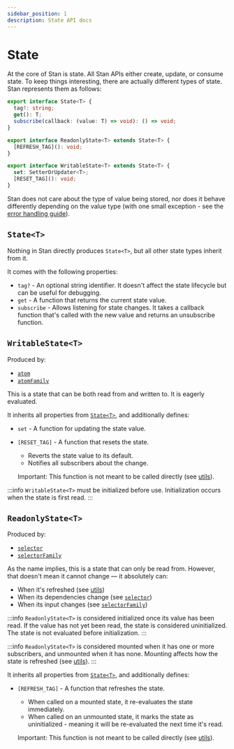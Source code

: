```yaml
---
sidebar_position: 1
description: State API docs
---
```


# State

At the core of Stan is state. All Stan APIs either create, update, or consume state. To keep things interesting, there are actually different types of state. Stan represents them as follows:

```ts
export interface State<T> {
  tag?: string;
  get(): T;
  subscribe(callback: (value: T) => void): () => void;
}

export interface ReadonlyState<T> extends State<T> {
  [REFRESH_TAG](): void;
}

export interface WritableState<T> extends State<T> {
  set: SetterOrUpdater<T>;
  [RESET_TAG](): void;
}
```

Stan does not care about the type of value being stored, nor does it behave differently depending on the value type (with one small exception - see the [error handling guide](../guides/error-handling.md)).

## `State<T>`

Nothing in Stan directly produces `State<T>`, but all other state types inherit from it.

It comes with the following properties:

- `tag?` - An optional string identifier. It doesn't affect the state lifecycle but can be useful for debugging.
- `get` - A function that returns the current state value.
- `subscribe` - Allows listening for state changes. It takes a callback function that's called with the new value and returns an unsubscribe function.

## `WritableState<T>`

Produced by:

- [`atom`](./atom.md)
- [`atomFamily`](./atomFamily.md)

This is a state that can be both read from and written to. It is eagerly evaluated.

It inherits all properties from [`State<T>`](#statet), and additionally defines:

- `set` - A function for updating the state value.
- `[RESET_TAG]` - A function that resets the state.

  - Reverts the state value to its default.
  - Notifies all subscribers about the change.

  Important: This function is not meant to be called directly (see [utils](./utils.md#reset)).

:::info
`WritableState<T>` must be initialized before use. Initialization occurs when the state is first read.
:::

## `ReadonlyState<T>`

Produced by:

- [`selector`](./selector.md)
- [`selectorFamily`](./selectorFamily.md)

As the name implies, this is a state that can only be read from. However, that doesn't mean it cannot change — it absolutely can:

- When it's refreshed (see [utils](./utils.md#refresh))
- When its dependencies change (see [`selector`](./selector.md))
- When its input changes (see [`selectorFamily`](./selectorFamily.md))

:::info
`ReadonlyState<T>` is considered initialized once its value has been read. If the value has not yet been read, the state is considered uninitialized. The state is not evaluated before initialization.
:::

:::info
`ReadonlyState<T>` is considered mounted when it has one or more subscribers, and unmounted when it has none. Mounting affects how the state is refreshed (see [utils](./utils.md#refresh)).
:::

It inherits all properties from [`State<T>`](#statet), and additionally defines:

- `[REFRESH_TAG]` - A function that refreshes the state.

  - When called on a mounted state, it re-evaluates the state immediately.
  - When called on an unmounted state, it marks the state as uninitialized - meaning it will be re-evaluated the next time it's read.

  Important: This function is not meant to be called directly (see [utils](./utils.md#refresh)).
